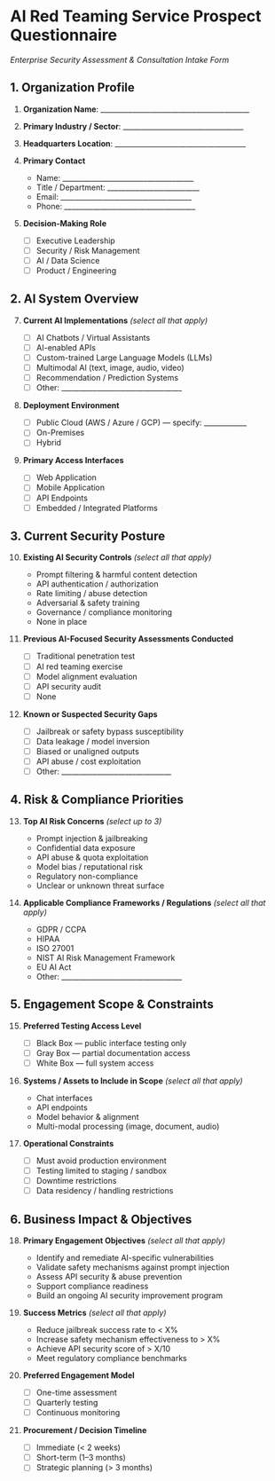 # **AI Red Teaming Service Prospect Questionnaire**

*Enterprise Security Assessment & Consultation Intake Form*

## **1. Organization Profile**

1. **Organization Name**: \_\_\_\_\_\_\_\_\_\_\_\_\_\_\_\_\_\_\_\_\_\_\_\_\_\_\_\_\_\_\_\_\_\_\_\_\_\_\_\_\_\_
2. **Primary Industry / Sector**: \_\_\_\_\_\_\_\_\_\_\_\_\_\_\_\_\_\_\_\_\_\_\_\_\_\_\_\_\_\_\_\_\_\_
3. **Headquarters Location**: \_\_\_\_\_\_\_\_\_\_\_\_\_\_\_\_\_\_\_\_\_\_\_\_\_\_\_\_\_\_\_\_\_\_\_\_\_
4. **Primary Contact**

   * Name: \_\_\_\_\_\_\_\_\_\_\_\_\_\_\_\_\_\_\_\_\_\_\_\_\_\_\_\_\_\_\_\_\_\_\_\_\_
   * Title / Department: \_\_\_\_\_\_\_\_\_\_\_\_\_\_\_\_\_\_\_\_\_\_\_\_\_\_
   * Email: \_\_\_\_\_\_\_\_\_\_\_\_\_\_\_\_\_\_\_\_\_\_\_\_\_\_\_\_\_\_\_\_\_\_\_\_\_
   * Phone: \_\_\_\_\_\_\_\_\_\_\_\_\_\_\_\_\_\_\_\_\_\_\_\_\_\_\_\_\_\_\_\_\_\_\_\_\_
6. **Decision-Making Role**

   * ☐ Executive Leadership
   * ☐ Security / Risk Management
   * ☐ AI / Data Science
   * ☐ Product / Engineering

## **2. AI System Overview**

7. **Current AI Implementations** *(select all that apply)*

   * ☐ AI Chatbots / Virtual Assistants
   * ☐ AI-enabled APIs
   * ☐ Custom-trained Large Language Models (LLMs)
   * ☐ Multimodal AI (text, image, audio, video)
   * ☐ Recommendation / Prediction Systems
   * ☐ Other: \_\_\_\_\_\_\_\_\_\_\_\_\_\_\_\_\_\_\_\_\_\_\_\_\_\_\_\_\_\_\_\_\_\_
8. **Deployment Environment**

   * ☐ Public Cloud (AWS / Azure / GCP) — specify: \_\_\_\_\_\_\_\_\_\_\_\_
   * ☐ On-Premises
   * ☐ Hybrid
9. **Primary Access Interfaces**

   * ☐ Web Application
   * ☐ Mobile Application
   * ☐ API Endpoints
   * ☐ Embedded / Integrated Platforms

## **3. Current Security Posture**

10. **Existing AI Security Controls** *(select all that apply)*

    * Prompt filtering & harmful content detection
    * API authentication / authorization
    * Rate limiting / abuse detection
    * Adversarial & safety training
    * Governance / compliance monitoring
    * None in place
11. **Previous AI-Focused Security Assessments Conducted**

    * ☐ Traditional penetration test
    * ☐ AI red teaming exercise
    * ☐ Model alignment evaluation
    * ☐ API security audit
    * ☐ None
12. **Known or Suspected Security Gaps**

    * ☐ Jailbreak or safety bypass susceptibility
    * ☐ Data leakage / model inversion
    * ☐ Biased or unaligned outputs
    * ☐ API abuse / cost exploitation
    * ☐ Other: \_\_\_\_\_\_\_\_\_\_\_\_\_\_\_\_\_\_\_\_\_\_\_\_\_\_\_\_\_\_\_


## **4. Risk & Compliance Priorities**

13. **Top AI Risk Concerns** *(select up to 3)*

    * Prompt injection & jailbreaking
    * Confidential data exposure
    * API abuse & quota exploitation
    * Model bias / reputational risk
    * Regulatory non-compliance
    * Unclear or unknown threat surface
14. **Applicable Compliance Frameworks / Regulations** *(select all that apply)*

    * GDPR / CCPA
    * HIPAA
    * ISO 27001
    * NIST AI Risk Management Framework
    * EU AI Act
    * Other: \_\_\_\_\_\_\_\_\_\_\_\_\_\_\_\_\_\_\_\_\_\_\_\_\_\_\_\_\_\_\_\_\_\_


## **5. Engagement Scope & Constraints**

15. **Preferred Testing Access Level**

    * ☐ Black Box — public interface testing only
    * ☐ Gray Box — partial documentation access
    * ☐ White Box — full system access
16. **Systems / Assets to Include in Scope** *(select all that apply)*

    * Chat interfaces
    * API endpoints
    * Model behavior & alignment
    * Multi-modal processing (image, document, audio)
17. **Operational Constraints**

    * ☐ Must avoid production environment
    * ☐ Testing limited to staging / sandbox
    * ☐ Downtime restrictions
    * ☐ Data residency / handling restrictions


## **6. Business Impact & Objectives**

18. **Primary Engagement Objectives** *(select all that apply)*

    * Identify and remediate AI-specific vulnerabilities
    * Validate safety mechanisms against prompt injection
    * Assess API security & abuse prevention
    * Support compliance readiness
    * Build an ongoing AI security improvement program

19. **Success Metrics** *(select all that apply)*

    * Reduce jailbreak success rate to < X%
    * Increase safety mechanism effectiveness to > X%
    * Achieve API security score of > X/10
    * Meet regulatory compliance benchmarks

20. **Preferred Engagement Model**

    * ☐ One-time assessment
    * ☐ Quarterly testing
    * ☐ Continuous monitoring

21. **Procurement / Decision Timeline**

    * ☐ Immediate (< 2 weeks)
    * ☐ Short-term (1–3 months)
    * ☐ Strategic planning (> 3 months)
